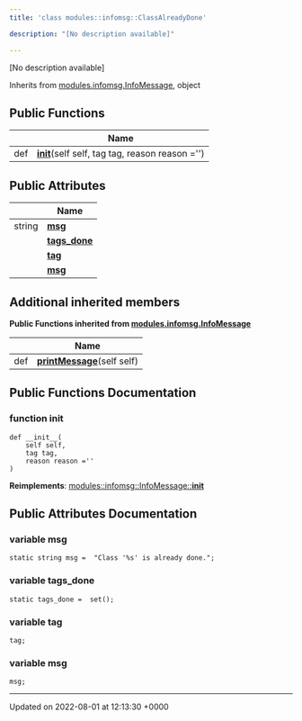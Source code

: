 ```yaml
---
title: 'class modules::infomsg::ClassAlreadyDone'

description: "[No description available]"

---
```









[No description available]

Inherits from [modules.infomsg.InfoMessage](/documentation/code/classes/classmodules_1_1infomsg_1_1infomessage/), object

## Public Functions

|                | Name           |
| -------------- | -------------- |
| def | **[__init__](/documentation/code/classes/classmodules_1_1infomsg_1_1classalreadydone/#function---init--)**(self self, tag tag, reason reason ='') |

## Public Attributes

|                | Name           |
| -------------- | -------------- |
| string | **[msg](/documentation/code/classes/classmodules_1_1infomsg_1_1classalreadydone/#variable-msg)**  |
| | **[tags_done](/documentation/code/classes/classmodules_1_1infomsg_1_1classalreadydone/#variable-tags-done)**  |
| | **[tag](/documentation/code/classes/classmodules_1_1infomsg_1_1classalreadydone/#variable-tag)**  |
| | **[msg](/documentation/code/classes/classmodules_1_1infomsg_1_1classalreadydone/#variable-msg)**  |

## Additional inherited members

**Public Functions inherited from [modules.infomsg.InfoMessage](/documentation/code/classes/classmodules_1_1infomsg_1_1infomessage/)**

|                | Name           |
| -------------- | -------------- |
| def | **[printMessage](/documentation/code/classes/classmodules_1_1infomsg_1_1infomessage/#function-printmessage)**(self self) |


## Public Functions Documentation

### function __init__

```
def __init__(
    self self,
    tag tag,
    reason reason =''
)
```


**Reimplements**: [modules::infomsg::InfoMessage::__init__](/documentation/code/classes/classmodules_1_1infomsg_1_1infomessage/#function---init--)


## Public Attributes Documentation

### variable msg

```
static string msg =  "Class '%s' is already done.";
```


### variable tags_done

```
static tags_done =  set();
```


### variable tag

```
tag;
```


### variable msg

```
msg;
```


-------------------------------

Updated on 2022-08-01 at 12:13:30 +0000